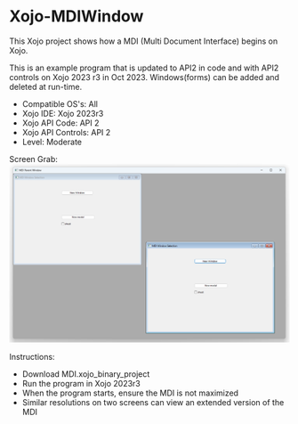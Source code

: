# Xojo-MDIWindow
This Xojo project shows how a MDI (Multi Document Interface) begins on Xojo.

This is an example program that is updated to API2 in code and with API2 controls on Xojo 2023 r3 in Oct 2023. Windows(forms) can be added and deleted at run-time.

 - Compatible OS's: All
 - Xojo IDE: Xojo 2023r3
 - Xojo API Code: API 2
 - Xojo API Controls: API 2
 - Level: Moderate

Screen Grab:
![](https://github.com/eugenedakin/Xojo-MDIWindow/blob/main/MDIScreenGrab.png)

Instructions:
 - Download MDI.xojo_binary_project
 - Run the program in Xojo 2023r3
 - When the program starts, ensure the MDI is not maximized
 - Similar resolutions on two screens can view an extended version of the MDI
